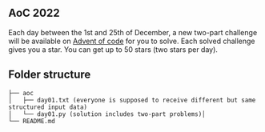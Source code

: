 ## AoC 2022

Each day between the 1st and 25th of December, a new two-part challenge will be available on [Advent of code](adventofcode.com) for you to solve. Each solved challenge gives you a star. You can get up to 50 stars (two stars per day). 



## Folder structure

```
├── aoc
│   ├── day01.txt (everyone is supposed to receive different but same structured input data)
│   └── day01.py (solution includes two-part problems)│ 
└── README.md

```
